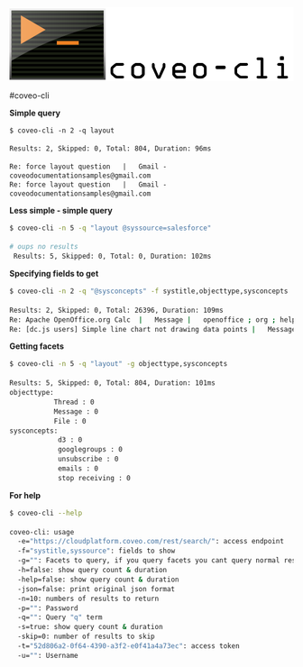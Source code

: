 ![Logo](doc/coveo-cli_with-txt.svg)

#coveo-cli

**Simple query**

    $ coveo-cli -n 2 -q layout

    Results: 2, Skipped: 0, Total: 804, Duration: 96ms

    Re: force layout question	|	Gmail - coveodocumentationsamples@gmail.com
    Re: force layout question	|	Gmail - coveodocumentationsamples@gmail.com

**Less simple - simple query**

```bash
$ coveo-cli -n 5 -q "layout @syssource=salesforce"

# oups no results
 Results: 5, Skipped: 0, Total: 0, Duration: 102ms
```

**Specifying fields to get**

```bash
$ coveo-cli -n 2 -q "@sysconcepts" -f systitle,objecttype,sysconcepts

Results: 2, Skipped: 0, Total: 26396, Duration: 109ms
Re: Apache OpenOffice.org Calc	|	Message	|	openoffice ; org ; helper column ; search criteria ; confusing think ; bug reporting ; choice of filters ; apache ; Formatting ; programmer ; submission
Re: [dc.js users] Simple line chart not drawing data points	|	Message	|	list of colors ; emails ; unsubscribe ; unmunged data ; googlegroups ; dc-js-user-group ; empty ; graph ; ordinalColors
```

**Getting facets**

```bash
$ coveo-cli -n 5 -q "layout" -g objecttype,sysconcepts

Results: 5, Skipped: 0, Total: 804, Duration: 101ms
objecttype:
           Thread : 0
           Message : 0
           File : 0
sysconcepts:
            d3 : 0
            googlegroups : 0
            unsubscribe : 0
            emails : 0
            stop receiving : 0
```

**For help**

```bash
$ coveo-cli --help

coveo-cli: usage
  -e="https://cloudplatform.coveo.com/rest/search/": access endpoint
  -f="systitle,syssource": fields to show
  -g="": Facets to query, if you query facets you cant query normal results
  -h=false: show query count & duration
  -help=false: show query count & duration
  -json=false: print original json format
  -n=10: numbers of results to return
  -p="": Password
  -q="": Query "q" term
  -s=true: show query count & duration
  -skip=0: number of results to skip
  -t="52d806a2-0f64-4390-a3f2-e0f41a4a73ec": access token
  -u="": Username
```
